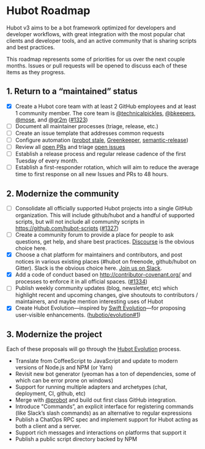 # Hubot Roadmap

Hubot v3 aims to be a bot framework optimized for developers and developer workflows, with great integration with the most popular chat clients and developer tools, and an active community that is sharing scripts and best practices.

This roadmap represents some of priorities for us over the next couple months. Issues or pull requests will be opened to discuss each of these items as they progress.

## 1. Return to a “maintained” status

- [x] Create a Hubot core team with at least 2 GitHub employees and at least 1 community member. The core team is [@technicalpickles](https://github.com/technicalpickles), [@bkeepers](https://github.com/bkeepers), [@mose](https://github.com/mose), and [@gr2m](https://github.com/gr2m) ([#1323](https://github.com/github/hubot/pull/1323))
- [ ] Document all maintainer processes (triage, release, etc.)
- [ ] Create an issue template that addresses common requests
- [ ] Configure automation ([probot stale](https://github.com/probot/stale), [Greenkeeper](https://greenkeeper.io/), [semantic-release](https://github.com/semantic-release/semantic-release))
- [ ] Review all [open PRs](https://github.com/github/hubot/pulls) and triage [open issues](https://github.com/github/hubot/issues)
- [ ] Establish a release process and regular release cadence of the first Tuesday of every month.
- [ ] Establish a first-responder rotation, which will aim to reduce the average time to first response on all new Issues and PRs to 48 hours.

## 2. Modernize the community

- [ ] Consolidate all officially supported Hubot projects into a single GitHub organization. This will include github/hubot and a handful of supported scripts, but will not include all community scripts in https://github.com/hubot-scripts ([#1327](https://github.com/github/hubot/issues/1327))
- [ ] Create a community forum to provide a place for people to ask questions, get help, and share best practices. [Discourse](https://www.discourse.org/) is the obvious choice here.
- [x] Choose a chat platform for maintainers and contributors, and post notices in various existing places (#hubot on freenode, github/hubot on Gitter). Slack is the obvious choice here. [Join us on Slack](https://hubot-slackin.herokuapp.com/).
- [x] Add a code of conduct based on http://contributor-covenant.org/ and processes to enforce it in all official spaces. ([#1334](https://github.com/github/hubot/pull/1334))
- [ ] Publish weekly community updates (blog, newsletter, etc) which highlight recent and upcoming changes, give shoutouts to contributors / maintainers, and maybe mention interesting uses of Hubot
- [x] Create Hubot Evolution—inspired by [Swift Evolution](https://github.com/apple/swift-evolution)—for proposing user-visible enhancements. ([hubotio/evolution#1](https://github.com/hubotio/evolution/pull/1))

## 3. Modernize the project

Each of these proposals will go through the [Hubot Evolution](https://github.com/hubotio/evolution) process.

- Translate from CoffeeScript to JavaScript and update to modern versions of Node.js and NPM (or Yarn)
- Revisit new bot generator (yeoman has a ton of dependencies, some of which can be error prone on windows)
- Support for running multiple adapters and archetypes (chat, deployment, CI, github, etc)
- Merge with [@probot](https://github.com/probot) and build out first class GitHub integration.
- Introduce "Commands”, an explicit interface for registering commands (like Slack’s slash commands) as an alternative to regular expressions
- Publish a ChatOps RPC spec and implement support for Hubot acting as both a client and a server.
- Support rich messages and interactions on platforms that support it
- Publish a public script directory backed by NPM
